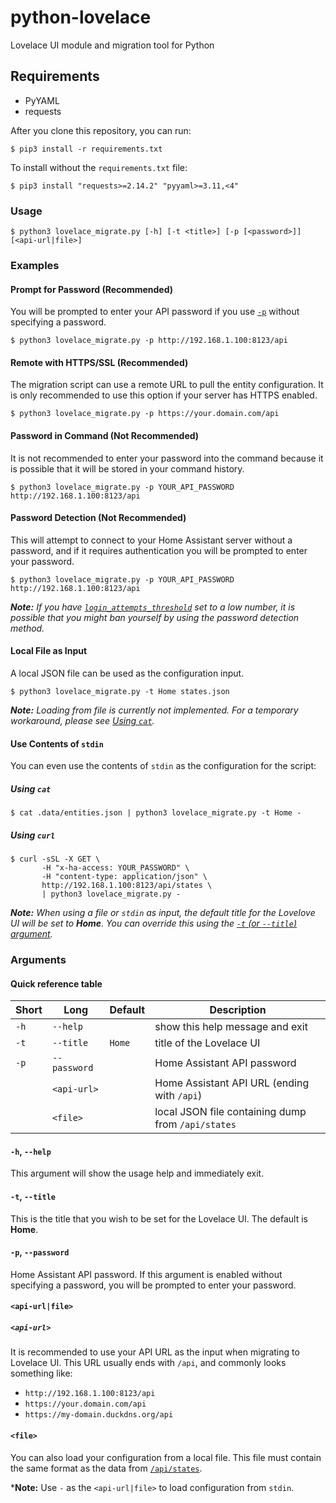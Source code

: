 # python-lovelace
Lovelace UI module and migration tool for Python

## Requirements
- PyYAML
- requests

After you clone this repository, you can run:
```shell
$ pip3 install -r requirements.txt
```

To install without the `requirements.txt` file:
```shell
$ pip3 install "requests>=2.14.2" "pyyaml>=3.11,<4"
```

### Usage
```shell
$ python3 lovelace_migrate.py [-h] [-t <title>] [-p [<password>]] [<api-url|file>]
```

### Examples
#### Prompt for Password (Recommended)
You will be prompted to enter your API password if you use [`-p`][arg-pass]
without specifying a password.

```shell
$ python3 lovelace_migrate.py -p http://192.168.1.100:8123/api
```

#### Remote with HTTPS/SSL (Recommended)
The migration script can use a remote URL to pull the entity configuration. It
is only recommended to use this option if your server has HTTPS enabled.

```shell
$ python3 lovelace_migrate.py -p https://your.domain.com/api
```

#### Password in Command (Not Recommended)
It is not recommended to enter your password into the command because it is
possible that it will be stored in your command history.

```shell
$ python3 lovelace_migrate.py -p YOUR_API_PASSWORD http://192.168.1.100:8123/api
```

#### Password Detection (Not Recommended)
This will attempt to connect to your Home Assistant server without a password,
and if it requires authentication you will be prompted to enter your password.

```shell
$ python3 lovelace_migrate.py -p YOUR_API_PASSWORD http://192.168.1.100:8123/api
```

***Note:** If you have [`login_attempts_threshold`][http-component] set to a
low number, it is possible that you might ban yourself by using the password
detection method.*

#### Local File as Input
A local JSON file can be used as the configuration input.

```shell
$ python3 lovelace_migrate.py -t Home states.json
```

***Note:** Loading from file is currently not implemented. For a temporary
workaround, please see [Using `cat`][using-cat].*

#### Use Contents of `stdin`
You can even use the contents of `stdin` as the configuration for the script:

##### Using `cat`
```shell
$ cat .data/entities.json | python3 lovelace_migrate.py -t Home -
```

##### Using `curl`
```shell
$ curl -sSL -X GET \
       -H "x-ha-access: YOUR_PASSWORD" \
       -H "content-type: application/json" \
       http://192.168.1.100:8123/api/states \
       | python3 lovelace_migrate.py -
```

***Note:** When using a file or `stdin` as input, the default title for the
Lovelove UI will be set to **Home**. You can override this using the [`-t` (or
`--title`) argument][arg-title].*

### Arguments
#### Quick reference table

|Short|Long        |Default|Description                                       |
|-----|------------|-------|--------------------------------------------------|
|`-h` |`--help`    |       |show this help message and exit                   |
|`-t` |`--title`   |`Home` |title of the Lovelace UI                          |
|`-p` |`--password`|       |Home Assistant API password                       |
|     |`<api-url>` |       |Home Assistant API URL (ending with `/api`)       |
|     |`<file>`    |       |local JSON file containing dump from `/api/states`|

#### `-h`, `--help`
This argument will show the usage help and immediately exit.

#### `-t`, `--title`
This is the title that you wish to be set for the Lovelace UI. The default
is **Home**.

#### `-p`, `--password`
Home Assistant API password. If this argument is enabled without specifying a
password, you will be prompted to enter your password.

#### `<api-url|file>`
##### `<api-url>`
It is recommended to use your API URL as the input when migrating to Lovelace
UI. This URL usually ends with `/api`, and commonly looks something like:

- `http://192.168.1.100:8123/api`
- `https://your.domain.com/api`
- `https://my-domain.duckdns.org/api`

#### `<file>`
You can also load your configuration from a local file. This file must contain
the same format as the data from [`/api/states`][api-states].

***Note:** Use `-` as the `<api-url|file>` to load configuration from `stdin`.

[api-states]: https://developers.home-assistant.io/docs/en/external_api_rest.html#get-api-states
[arg-title]: #-t---title
[arg-pass]: #-p---password
[http-component]: https://www.home-assistant.io/components/http/
[using-cat]: #using-cat
